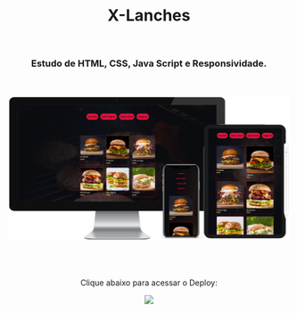 <h1 align="center">
  X-Lanches</h1>
<br>
<h3 align="center">Estudo de HTML, CSS, Java Script e Responsividade.</h3>
<br>
<br>

<div align="center">
  <img width="800px" src="https://github.com/feliperyo/x-lanches/blob/master/assets/mockup.png?raw=true"/>
</div>
<br>
<br>
<div align="center">
  <br>
  <p>Clique abaixo para acessar o Deploy:</p>
<a href="https://feliperyo.github.io/x-lanches/" target="_blank"><img src="https://img.shields.io/website-up-down-green-red/http/cv.lbesson.qc.to.svg"></a>
</div>
